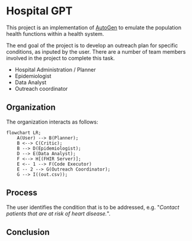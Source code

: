 # Hospital GPT

This project is an implementation of [AutoGen](https://github.com/microsoft/autogen) to emulate the population health functions within a health system.

The end goal of the project is to develop an outreach plan for specific conditions, as inputed by the user. There are a number of team members involved in the project to complete this task.
- Hospital Administration / Planner
- Epidemiologist
- Data Analyst
- Outreach coordinator

## Organization
The organization interacts as follows:
```mermaid
flowchart LR;
    A(User) --> B(Planner);
    B <--> C(Critic);
    B --> D(Epidemiologist);
    D --> E(Data Analyst);
    F <--> H[(FHIR Server)];
    E <-- 1 --> F(Code Executor)
    E -- 2 --> G(Outreach Coordinator);
    G --> I((out.csv));
```

## Process
The user identifies the condition that is to be addressed, e.g. "_Contact patients that are at risk of heart disease._".





## Conclusion
